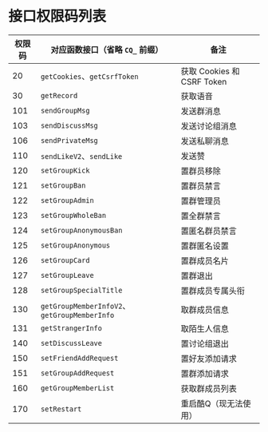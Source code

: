 # 接口权限码列表

| 权限码 | 对应函数接口（省略 `CQ_` 前缀） | 备注 |
| ----- | --------------------------- | --- |
| 20    | `getCookies`、`getCsrfToken` | 获取 Cookies 和 CSRF Token |
| 30    | `getRecord` | 获取语音 |
| 101   | `sendGroupMsg` | 发送群消息 |
| 103   | `sendDiscussMsg` | 发送讨论组消息 |
| 106   | `sendPrivateMsg` | 发送私聊消息 |
| 110   | `sendLikeV2`、`sendLike` | 发送赞 |
| 120   | `setGroupKick` | 置群员移除 |
| 121   | `setGroupBan` | 置群员禁言 |
| 122   | `setGroupAdmin` | 置群管理员 |
| 123   | `setGroupWholeBan` | 置全群禁言 |
| 124   | `setGroupAnonymousBan` | 置匿名群员禁言 |
| 125   | `setGroupAnonymous` | 置群匿名设置 |
| 126   | `setGroupCard` | 置群成员名片 |
| 127   | `setGroupLeave` | 置群退出 |
| 128   | `setGroupSpecialTitle` | 置群成员专属头衔 |
| 130   | `getGroupMemberInfoV2`、`getGroupMemberInfo` | 取群成员信息 |
| 131   | `getStrangerInfo` | 取陌生人信息 |
| 140   | `setDiscussLeave` | 置讨论组退出 |
| 150   | `setFriendAddRequest` | 置好友添加请求 |
| 151   | `setGroupAddRequest` | 置群添加请求 |
| 160   | `getGroupMemberList` | 获取群成员列表 |
| 170   | `setRestart` | 重启酷Q（现无法使用） |
